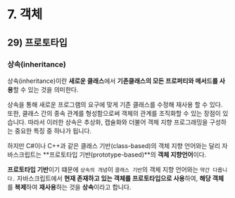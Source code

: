 # 7. 객체

## 29) 프로토타입

### 상속(inheritance)

상속(inheritance)이란 **새로운 클래스**에서 **기존클래스의 모든 프로퍼티와 메서드를 사용**할 수 있는 것을 의미한다.

상속을 통해 새로운 프로그램의 요구에 맞게 기존 클래스를 수정해 재사용 할 수 있다.
또한, 클래스 간의 종속 관계를 형성함으로써 객체의 관계를 조직화할 수 있는 장점이 있습니다.
따라서 이러한 상속은 추상화, 캡슐화와 더불어 객체 지향 프로그래밍을 구성하는 중요한 특징 중 하나가 됩니다.

하지만 C#이나 C++과 같은 클래스 기반(class-based)의 객체 지향 언어와는 달리 자바스크립트는 **프로토타입 기반(prototype-based)**의 **객체 지향언어**이다.

**프로토타입 기반**이기 떄문에 `상속의 개념`이 `클래스 기반`의 객체 지향 언어와는 `약간 다릅니다.`
자바스크립트에서 **현재 존재하고 있는 객체를 프로토타입으로 사용**하여, **해당 객체**를 **복제**하여 **재사용**하는 것을 **상속**이라고 합니다.
